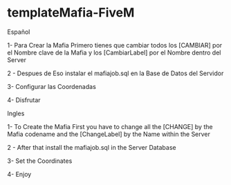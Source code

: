 # templateMafia-FiveM

Español

1- Para Crear la Mafia Primero tienes que cambiar todos los [CAMBIAR] por el Nombre clave de la Mafia y los [CambiarLabel] por el Nombre dentro del Server

2 - Despues de Eso instalar el mafiajob.sql en la Base de Datos del Servidor

3- Configurar las Coordenadas 

4- Disfrutar

Ingles

1- To Create the Mafia First you have to change all the [CHANGE] by the Mafia codename and the [ChangeLabel] by the Name within the Server

2 - After that install the mafiajob.sql in the Server Database

3- Set the Coordinates

4- Enjoy
